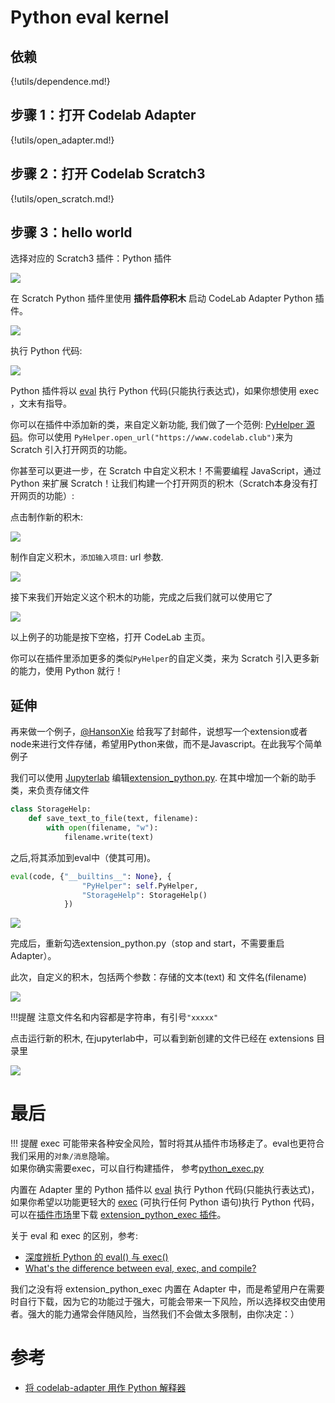 # Python eval kernel

## 依赖

{!utils/dependence.md!}

## 步骤 1：打开 Codelab Adapter

{!utils/open_adapter.md!}

## 步骤 2：打开 Codelab Scratch3

{!utils/open_scratch.md!}

## 步骤 3：hello world

选择对应的 Scratch3 插件：Python 插件

![](/img/1cd2e68f21c8a9d46f3a77f246b2cb41.png)

在 Scratch Python 插件里使用 **插件启停积木** 启动 CodeLab Adapter Python 插件。

![](/img/0d02673f6b41e5682510700191d28888.png)

执行 Python 代码:

![](/img/be7dd34fa27a46d1d1a4bd0dd2d6f71e.png)

Python 插件将以 [eval](https://docs.python.org/zh-cn/3.7/library/functions.html#eval) 执行 Python 代码(只能执行表达式)，如果你想使用 exec ，文末有指导。

你可以在插件中添加新的类，来自定义新功能, 我们做了一个范例: [PyHelper 源码](https://github.com/CodeLabClub/codelab_adapter_extensions/blob/master/extensions_v3/extension_python.py#L18)。你可以使用 `PyHelper.open_url("https://www.codelab.club")`来为 Scratch 引入打开网页的功能。

你甚至可以更进一步，在 Scratch 中自定义积木！不需要编程 JavaScript，通过 Python 来扩展 Scratch！让我们构建一个打开网页的积木（Scratch本身没有打开网页的功能）:

点击制作新的积木:

![](/img/96e4ef0e81593944dbce7071bc81b828.png)

制作自定义积木，`添加输入项目`: url 参数.

![](/img/006c9f1b71307986b95d19ffea8c83e9.png)

接下来我们开始定义这个积木的功能，完成之后我们就可以使用它了

![](/img/3934f415f497c5080c7102cd6df3cb89.png)

以上例子的功能是按下空格，打开 CodeLab 主页。

你可以在插件里添加更多的类似`PyHelper`的自定义类，来为 Scratch 引入更多新的能力，使用 Python 就行！

## 延伸

再来做一个例子，[@HansonXie](http://www.concentric-circle.com/author/admin/) 给我写了封邮件，说想写一个extension或者node来进行文件存储，希望用Python来做，而不是Javascript。在此我写个简单例子

我们可以使用 [Jupyterlab](/extension_guide/jupyterlab/) 编辑[extension_python.py](https://github.com/CodeLabClub/codelab_adapter_extensions/blob/master/extensions_v3/extension_python.py). 在其中增加一个新的助手类，来负责存储文件

```python
class StorageHelp:
    def save_text_to_file(text, filename):
        with open(filename, "w"):
            filename.write(text)

```

之后,将其添加到eval中（使其可用)。

```python
eval(code, {"__builtins__": None}, {
                "PyHelper": self.PyHelper,
                "StorageHelp": StorageHelp()
            })
```

![](/img/262902f683ac487805e57536b8514dcb.png)

完成后，重新勾选extension_python.py（stop and start，不需要重启 Adapter）。

此次，自定义的积木，包括两个参数：存储的文本(text) 和 文件名(filename)

![](/img/53b39ca6689c28684215713de1410341.png)

!!!提醒
    注意文件名和内容都是字符串，有引号`"xxxxx"`

点击运行新的积木, 在jupyterlab中，可以看到新创建的文件已经在 extensions 目录里

![](/img/0a58a769497bdd4cacb5e93acca88014.png)

# 最后
!!! 提醒
    exec 可能带来各种安全风险，暂时将其从插件市场移走了。eval也更符合我们采用的`对象/消息`隐喻。  
    如果你确实需要exec，可以自行构建插件， 参考[python_exec.py](https://github.com/CodeLabClub/codelab_adapter_extensions/blob/master/extensions_v3/python_exec.py)

内置在 Adapter 里的 Python 插件以 [eval](https://docs.python.org/zh-cn/3.7/library/functions.html#eval) 执行 Python 代码(只能执行表达式)，如果你希望以功能更轻大的 [exec](https://docs.python.org/zh-cn/3.7/library/functions.html#exec) (可执行任何 Python 语句)执行 Python 代码，可以在[插件市场](/extension_guide/extension_market/)里下载 [extension_python_exec 插件](/extension_guide/python_exec/)。

关于 eval 和 exec 的区别，参考:

-   [深度辨析 Python 的 eval() 与 exec()](https://juejin.im/post/5c97885b6fb9a070c11f929e)
-   [What's the difference between eval, exec, and compile?](https://stackoverflow.com/questions/2220699/whats-the-difference-between-eval-exec-and-compile)

我们之没有将 extension_python_exec 内置在 Adapter 中，而是希望用户在需要时自行下载，因为它的功能过于强大，可能会带来一下风险，所以选择权交由使用者。强大的能力通常会伴随风险，当然我们不会做太多限制，由你决定：）


# 参考

-   [将 codelab-adapter 用作 Python 解释器](https://wwj718.github.io/scratch3-adapter-as-python-interpreter.html)

<!--
-   [使用 Scratch 3.0 制作幻灯片](https://wwj718.github.io/scratch3-adapter-presentation.html)。

-->
